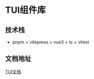 # TUI组件库

## 技术栈
- pnpm + vitepress + vue3 + ts + vitest

## 文档地址
[TUI文档](https://html5bigbrother.github.io/TUI/)